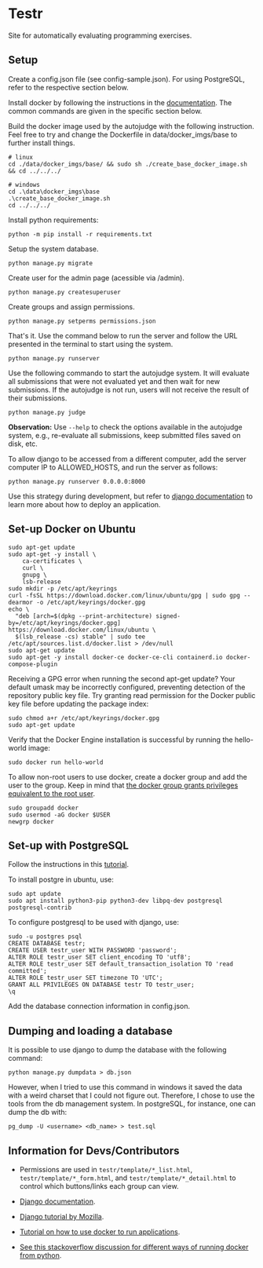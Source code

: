 
# Testr

Site for automatically evaluating programming exercises.

## Setup 

Create a config.json file (see config-sample.json). For using PostgreSQL, refer to
the respective section below.

Install docker by following the instructions in the [documentation](https://docs.docker.com/engine/install). The common commands are given in the specific section below.

Build the docker image used by the autojudge with the following instruction. Feel free to try and change the Dockerfile in data/docker_imgs/base to further install things.

```
# linux
cd ./data/docker_imgs/base/ && sudo sh ./create_base_docker_image.sh && cd ../../../

# windows
cd .\data\docker_imgs\base
.\create_base_docker_image.sh
cd ../../../
```

Install python requirements:

```
python -m pip install -r requirements.txt 
```

Setup the system database. 

```
python manage.py migrate
```

Create user for the admin page (acessible via /admin).

```
python manage.py createsuperuser
```

Create groups and assign permissions.

```
python manage.py setperms permissions.json
```

That's it. Use the command below to run the server and follow the URL presented 
in the terminal to start using the system. 

```
python manage.py runserver
```

Use the following commando to start the autojudge system. It will evaluate all
submissions that were not evaluated yet and then wait for new submissions. If 
the autojudge is not run, users will not receive the result of their submissions.

```
python manage.py judge
```

**Observation:** Use ```--help```  to check the options available in the autojudge system, e.g., re-evaluate all submissions, keep submitted files saved on disk, etc.

To allow django to be accessed from a different computer, add the server computer IP to ALLOWED_HOSTS, and run the server as follows: 

```
python manage.py runserver 0.0.0.0:8000
```

Use this strategy during development, but refer to [django documentation](https://docs.djangoproject.com/en/4.1/howto/deployment/) to learn more about how to deploy an application.

## Set-up Docker on Ubuntu

```
sudo apt-get update
sudo apt-get -y install \
    ca-certificates \
    curl \
    gnupg \
    lsb-release
sudo mkdir -p /etc/apt/keyrings
curl -fsSL https://download.docker.com/linux/ubuntu/gpg | sudo gpg --dearmor -o /etc/apt/keyrings/docker.gpg
echo \
  "deb [arch=$(dpkg --print-architecture) signed-by=/etc/apt/keyrings/docker.gpg] https://download.docker.com/linux/ubuntu \
  $(lsb_release -cs) stable" | sudo tee /etc/apt/sources.list.d/docker.list > /dev/null
sudo apt-get update
sudo apt-get -y install docker-ce docker-ce-cli containerd.io docker-compose-plugin
```

Receiving a GPG error when running the second apt-get update? Your default umask may be incorrectly configured, preventing detection of the repository public key file. Try granting read permission for the Docker public key file before updating the package index:

```
sudo chmod a+r /etc/apt/keyrings/docker.gpg
sudo apt-get update
```

Verify that the Docker Engine installation is successful by running the hello-world image:

```
sudo docker run hello-world
```

To allow non-root users to use docker, create a docker group and add the user to the group. Keep in mind that [the docker group grants privileges equivalent to the root user](https://docs.docker.com/engine/install/linux-postinstall/).

```
sudo groupadd docker
sudo usermod -aG docker $USER
newgrp docker 
```

## Set-up with PostgreSQL

Follow the instructions in this [tutorial](https://www.digitalocean.com/community/tutorials/how-to-use-postgresql-with-your-django-application-on-ubuntu-20-04).

To install postgre in ubuntu, use: 

```
sudo apt update
sudo apt install python3-pip python3-dev libpq-dev postgresql postgresql-contrib
```

To configure postgresql to be used with django, use:

```
sudo -u postgres psql
CREATE DATABASE testr;
CREATE USER testr_user WITH PASSWORD 'password';
ALTER ROLE testr_user SET client_encoding TO 'utf8';
ALTER ROLE testr_user SET default_transaction_isolation TO 'read committed';
ALTER ROLE testr_user SET timezone TO 'UTC';
GRANT ALL PRIVILEGES ON DATABASE testr TO testr_user;
\q
```

Add the database connection information in config.json.

## Dumping and loading a database

It is possible to use django to dump the database with the following command: 

```
python manage.py dumpdata > db.json
```

However, when I tried to use this command in windows it saved the data with a 
weird charset that I could not figure out. Therefore, I chose to use the tools
from the db management system. In postgreSQL, for instance, one can dump the 
db with: 

```
pg_dump -U <username> <db_name> > test.sql
```

## Information for Devs/Contributors

- Permissions are used in ```testr/template/*_list.html```, ```testr/template/*_form.html```, and ```testr/template/*_detail.html``` to control which buttons/links each group can view.

- [Django documentation](https://docs.djangoproject.com/en/4.1/).

- [Django tutorial by Mozilla](https://developer.mozilla.org/pt-BR/docs/Learn/Server-side/Django).

- [Tutorial on how to use docker to run applications](https://phoenixnap.com/kb/docker-run-command-with-examples).

- [See this stackoverflow discussion for different ways of running docker from python](https://stackoverflow.com/questions/44862100/need-to-run-docker-run-command-inside-python-script).
